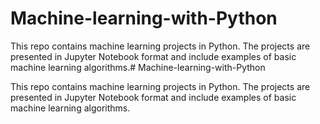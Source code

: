# Machine-learning-with-Python

This repo contains machine learning projects in Python. The projects are presented in Jupyter Notebook format and include examples of basic machine learning algorithms.# Machine-learning-with-Python

This repo contains machine learning projects in Python. The projects are presented in Jupyter Notebook format and include examples of basic machine learning algorithms.
